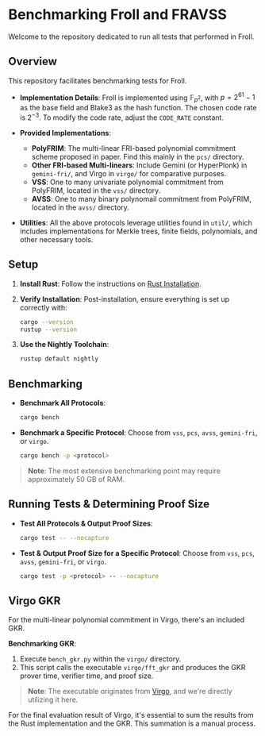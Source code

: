 # Benchmarking Froll and FRAVSS

Welcome to the repository dedicated to run all tests that performed in Froll.

## Overview

This repository facilitates benchmarking tests for Froll.

- **Implementation Details**: Froll is implemented using $\mathbb{F}_{p^2}$, with $p = 2^{61} - 1$ as the base field and Blake3 as the hash function. The chosen code rate is $2^{-3}$. To modify the code rate, adjust the `CODE_RATE` constant.

- **Provided Implementations**:
  - **PolyFRIM**: The multi-linear FRI-based polynomial commitment scheme proposed in paper. Find this mainly in the `pcs/` directory.
  - **Other FRI-based Multi-linears**: Include Gemini (or HyperPlonk) in `gemini-fri/`, and Virgo in `virgo/` for comparative purposes.
  - **VSS**: One to many univariate polynomial commitment from PolyFRIM, located in the `vss/` directory.
  - **AVSS**: One to many binary polynomail commitment from PolyFRIM, located in the `avss/` directory.

- **Utilities**: All the above protocols leverage utilities found in `util/`, which includes implementations for Merkle trees, finite fields, polynomials, and other necessary tools.

## Setup

1. **Install Rust**: Follow the instructions on [Rust Installation](https://www.rust-lang.org/tools/install).
   
2. **Verify Installation**: Post-installation, ensure everything is set up correctly with:
   ```bash
   cargo --version
   rustup --version
   ```

3. **Use the Nightly Toolchain**: 
   ```bash
   rustup default nightly
   ```

## Benchmarking

- **Benchmark All Protocols**: 
  ```bash
  cargo bench
  ```
  
- **Benchmark a Specific Protocol**: Choose from `vss`, `pcs`, `avss`, `gemini-fri`, or `virgo`.
  ```bash
  cargo bench -p <protocol>
  ```
  
> **Note**: The most extensive benchmarking point may require approximately 50 GB of RAM.

## Running Tests & Determining Proof Size

- **Test All Protocols & Output Proof Sizes**: 
  ```bash
  cargo test -- --nocapture
  ```

- **Test & Output Proof Size for a Specific Protocol**: Choose from `vss`, `pcs`, `avss`, `gemini-fri`, or `virgo`.
  ```bash
  cargo test -p <protocol> -- --nocapture
  ```

## Virgo GKR

For the multi-linear polynomial commitment in Virgo, there's an included GKR.

**Benchmarking GKR**:
1. Execute `bench_gkr.py` within the `virgo/` directory.
2. This script calls the executable `virgo/fft_gkr` and produces the GKR prover time, verifier time, and proof size.

> **Note**: The executable originates from [Virgo](https://github.com/sunblaze-ucb/Virgo), and we're directly utilizing it here.

For the final evaluation result of Virgo, it's essential to sum the results from the Rust implementation and the GKR. This summation is a manual process.

